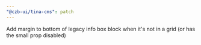 ```yaml
---
"@czb-ui/tina-cms": patch
---
```


Add margin to bottom of legacy info box block when it's not in a grid (or has the small prop disabled)
